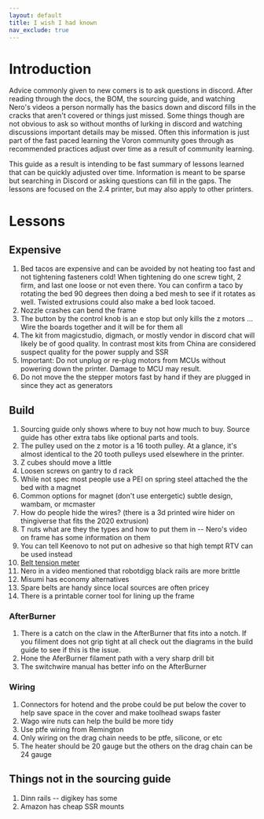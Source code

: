 ```yaml
---
layout: default
title: I wish I had known
nav_exclude: true
---
```


# Introduction

Advice commonly given to new comers is to ask questions in discord. After reading through the docs, the BOM, the sourcing guide, and watching Nero's videos a person normally has the basics down and discord fills in the cracks that aren't covered or things just missed. Some things though are not obvious to ask so without months of lurking in discord and watching discussions important details may be missed. Often this information is just part of the fast paced learning the Voron community goes through as recommended practices adjust over time as a result of community learning. 

This guide as a result is intending to be fast summary of lessons learned that can be quickly adjusted over time. Information is meant to be sparse but searching in Discord or asking questions can fill in the gaps. The lessons are focused on the 2.4 printer, but may also apply to other printers.

# Lessons
## Expensive
1. Bed tacos are expensive and can be avoided by not heating too fast and not tightening fasteners cold! When tightening do one screw tight, 2 firm, and last one loose or not even there. You can confirm a taco by rotating the bed 90 degrees then doing a bed mesh to see if it rotates as well. Twisted extrusions could also make a bed look tacoed. 
1. Nozzle crashes can bend the frame
1. The button by the control knob is an e stop but only kills the z motors ... Wire the boards together and it will be for them all
1. The kit from magicstudio, digmach, or mostly vendor in discord chat will likely be of good quality. In contrast most kits from China are considered suspect quality for the power supply and SSR
1. Important: Do not unplug or re-plug motors from MCUs without powering down the printer. Damage to MCU may result.
1. Do not move the the stepper motors fast by hand if they are plugged in since they act as generators

## Build
1. Sourcing guide only shows where to buy not how much to buy. Source guide has other extra tabs like optional parts and tools.
1. The pulley used on the z motor is a 16 tooth pulley. At a glance, it's almost identical to the 20 tooth pulleys used elsewhere in the printer.
1. Z cubes should move a little
1. Loosen screws on gantry to d rack
1. While not spec most people use a PEI on spring steel attached the the bed with a magnet
1. Common options for magnet (don't use entergetic) subtle design, wambam, or mcmaster
1. How do people hide the wires? (there is a 3d printed wire hider on thingiverse that fits the 2020 extrusion)
1. T nuts what are they the types and how to put them in -- Nero's video on frame has some information on them
1. You can tell Keenovo to not put on adhesive so that high tempt RTV can be used instead
1. [Belt tension meter]( https://github.com/VoronDesign/VoronUsers/tree/master/printer_mods/Kruppes/Tension_Meter)
1. Nero in a video mentioned that robotdigg black rails are more brittle
1. Misumi has economy alternatives
1. Spare belts are handy since local sources are often pricey
1. There is a printable corner tool for lining up the frame

### AfterBurner
1. There is a catch on the claw in the AfterBurner that fits into a notch. If you filiment does not grip tight at all check out the diagrams in the build guide to see if this is the issue.
1. Hone the AferBurner filament path with a very sharp drill bit
1. The switchwire manual has better info on the AfterBurner

### Wiring
1. Connectors for hotend and the probe could be put below the cover to help save space in the cover and make toolhead swaps faster
1. Wago wire nuts can help the build be more tidy
1. Use ptfe wiring from Remington
1. Only wiring on the drag chain needs to be ptfe, silicone, or etc
1. The heater should be 20 gauge but the others on the drag chain can be 24 gauge

## Things not in the sourcing guide
1. Dinn rails -- digikey has some
1. Amazon has cheap SSR mounts
